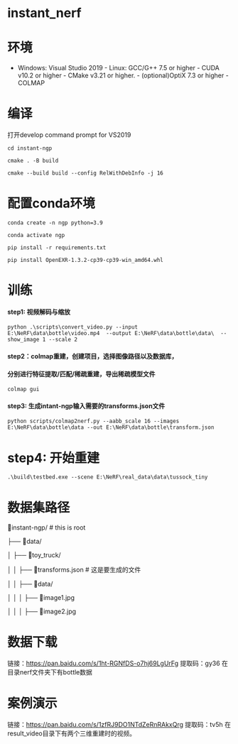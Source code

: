 # instant_nerf
# 环境
- Windows: Visual Studio 2019 - Linux: GCC/G++ 7.5 or higher - CUDA v10.2 or higher - CMake v3.21 or higher. - (optional)OptiX 7.3 or higher - COLMAP

# 编译
打开develop command prompt for VS2019

`cd instant-ngp`

`cmake . -B build`

`cmake --build build --config RelWithDebInfo -j 16`

# 配置conda环境

`conda create -n ngp python=3.9`

`conda activate ngp`

`pip install -r requirements.txt`

`pip install OpenEXR-1.3.2-cp39-cp39-win_amd64.whl`


# 训练
#### step1: 视频解码与缩放
`python .\scripts\convert_video.py --input E:\NeRF\data\bottle\video.mp4  --output E:\NeRF\data\bottle\data\  --show_image 1 --scale 2`

#### step2：colmap重建，创建项目，选择图像路径以及数据库，
#### 分别进行特征提取/匹配/稀疏重建，导出稀疏模型文件
`colmap gui `

#### step3: 生成intant-ngp输入需要的transforms.json文件
`python scripts/colmap2nerf.py --aabb_scale 16 --images E:\NeRF\data\bottle\data --out E:\NeRF\data\bottle\transform.json`

# step4:  开始重建
`.\build\testbed.exe --scene E:\NeRF\real_data\data\tussock_tiny`


# 数据集路径
📂instant-ngp/ # this is root

├── 📂data/

│	├── 📂toy_truck/

│	│	├── 📜transforms.json # 这是要生成的文件

│	│	├── 📂data/

│	│	│	├── 📜image1.jpg

│	│	│	├── 📜image2.jpg


# 数据下载
链接：https://pan.baidu.com/s/1ht-RGNfDS-o7hj69LgUrFg 
提取码：gy36 
在目录nerf文件夹下有bottle数据

# 案例演示
链接：https://pan.baidu.com/s/1zfRJ9DO1NTdZeRnRAkxQrg 
提取码：tv5h 
在result_video目录下有两个三维重建时的视频。
